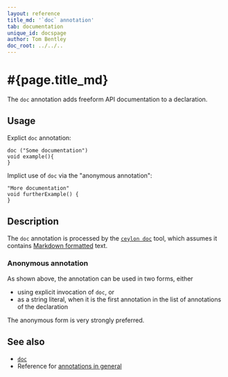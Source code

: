 ```yaml
---
layout: reference
title_md: '`doc` annotation'
tab: documentation
unique_id: docspage
author: Tom Bentley
doc_root: ../../..
---
```


# #{page.title_md}

The `doc` annotation adds freeform API documentation to a declaration.

## Usage

Explict `doc` annotation:

<!-- try: -->
    doc ("Some documentation")
    void example(){
    }

Implict use of `doc` via the "anonymous annotation":

<!-- try: -->
    "More documentation"
    void furtherExample() {
    }

## Description

The `doc` annotation is processed by the 
[`ceylon doc`](#{site.urls.ceylon_tool_current}/ceylon-doc.html) tool, 
which assumes it contains [Markdown formatted](../markdown/) text.

### Anonymous annotation

As shown above, the annotation can be used in two forms, either

* using explicit invocation of `doc`, or
* as a string literal, when it is the first annotation in the list of 
  annotations of the declaration

The anonymous form is very strongly preferred.

## See also

* [`doc`](#{site.urls.apidoc_current}/index.html#doc)
* Reference for [annotations in general](../../structure/annotation/)

